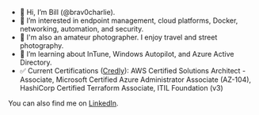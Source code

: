 - 👋 Hi, I’m Bill (@brav0charlie).
- 👀 I’m interested in endpoint management, cloud platforms, Docker, networking, automation, and security.
- 📸 I'm also an amateur photographer. I enjoy travel and street photography.
- 🌱 I’m learning about InTune, Windows Autopilot, and Azure Active Directory.
- ✅ Current Certifications ([Credly](https://www.credly.com/users/billclark/badges)): AWS Certified Solutions Architect - Associate, Microsoft Certified Azure Administrator Associate (AZ-104), HashiCorp Certified Terraform Associate, ITIL Foundation (v3)

You can also find me on [LinkedIn](https://linkedin.com/in/clarkbill).

<!---
brav0charlie/brav0charlie is a ✨ special ✨ repository because its `README.md` (this file) appears on your GitHub profile.
You can click the Preview link to take a look at your changes.
--->
